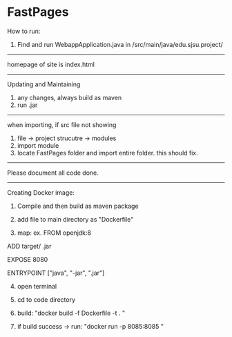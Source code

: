 # FastPages

How to run:

1. Find and run WebappApplication.java in /src/main/java/edu.sjsu.project/

---------------------

homepage of site is index.html

-----------------------

Updating and Maintaining
1. any changes, always build as maven
2. run .jar

--------------------------

when importing, if src file not showing
1. file -> project strucutre -> modules
2. import module
3. locate FastPages folder and import entire folder.
this should fix.

------------

Please document all code done.

-------------------------
Creating Docker image:
1. Compile and then build as maven package
2. add file to main directory as "Dockerfile"

3. map: 
ex. 
FROM openjdk:8

ADD target/<maven jar file> <name of image>.jar
  
EXPOSE 8080
  
ENTRYPOINT ["java", "-jar", "<name of image>.jar"]

4. open terminal 
5. cd to code directory
6. build:
"docker build -f Dockerfile -t <name of image> . "
  
7. if build success -> run:
"docker run -p 8085:8085 <name of image>"
